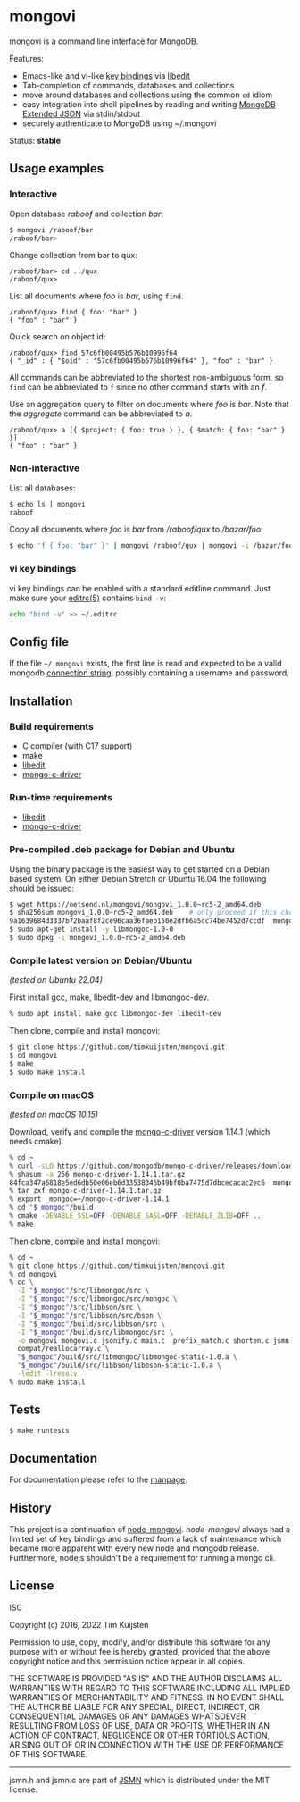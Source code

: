 # mongovi

mongovi is a command line interface for MongoDB.

Features:
* Emacs-like and vi-like [key bindings] via [libedit]
* Tab-completion of commands, databases and collections
* move around databases and collections using the common `cd` idiom
* easy integration into shell pipelines by reading and writing
  [MongoDB Extended JSON] via stdin/stdout
* securely authenticate to MongoDB using ~/.mongovi

Status: **stable**


## Usage examples

### Interactive

Open database *raboof* and collection *bar*:

```sh
$ mongovi /raboof/bar
/raboof/bar> 
```

Change collection from bar to qux:

```
/raboof/bar> cd ../qux
/raboof/qux> 
```

List all documents where *foo* is *bar*, using `find`.

```
/raboof/qux> find { foo: "bar" }
{ "foo" : "bar" }
```

Quick search on object id:

```
/raboof/qux> find 57c6fb00495b576b10996f64
{ "_id" : { "$oid" : "57c6fb00495b576b10996f64" }, "foo" : "bar" }
```

All commands can be abbreviated to the shortest non-ambiguous form, so `find`
can be abbreviated to `f` since no other command starts with an *f*.

Use an aggregation query to filter on documents where *foo* is *bar*. Note that
the *aggregate* command can be abbreviated to *a*.

```
/raboof/qux> a [{ $project: { foo: true } }, { $match: { foo: "bar" } }]
{ "foo" : "bar" }
```

### Non-interactive

List all databases:

```sh
$ echo ls | mongovi
raboof
```

Copy all documents where *foo* is *bar* from */raboof/qux* to */bazar/foo*:

```sh
$ echo 'f { foo: "bar" }' | mongovi /raboof/qux | mongovi -i /bazar/foo
```

### vi key bindings

vi key bindings can be enabled with a standard editline command. Just make sure
your [editrc(5)] contains `bind -v`:

```sh
echo "bind -v" >> ~/.editrc
```


## Config file

If the file `~/.mongovi` exists, the first line is read and expected to be a
valid mongodb [connection string], possibly containing a username and password.


## Installation

### Build requirements

* C compiler (with C17 support)
* make
* [libedit]
* [mongo-c-driver]


### Run-time requirements

* [libedit]
* [mongo-c-driver]


### Pre-compiled .deb package for Debian and Ubuntu

Using the binary package is the easiest way to get started on a Debian based
system. On either Debian Stretch or Ubuntu 16.04 the following should be
issued:

```sh
$ wget https://netsend.nl/mongovi/mongovi_1.0.0~rc5-2_amd64.deb
$ sha256sum mongovi_1.0.0~rc5-2_amd64.deb    # only proceed if this checksum matches
9a1639684d3337b72baaf8f2ce96caa36faeb150e2dfb6a5cc74be7452d7ccdf  mongovi_1.0.0~rc5-2_amd64.deb
$ sudo apt-get install -y libmongoc-1.0-0
$ sudo dpkg -i mongovi_1.0.0~rc5-2_amd64.deb
```

### Compile latest version on Debian/Ubuntu

*(tested on Ubuntu 22.04)*


First install gcc, make, libedit-dev and libmongoc-dev.

```sh
% sudo apt install make gcc libmongoc-dev libedit-dev
```

Then clone, compile and install mongovi:

```sh
$ git clone https://github.com/timkuijsten/mongovi.git
$ cd mongovi
$ make
$ sudo make install
```


### Compile on macOS

*(tested on macOS 10.15)*

Download, verify and compile the [mongo-c-driver] version 1.14.1 (which needs
cmake).

```sh
% cd ~
% curl -sLO https://github.com/mongodb/mongo-c-driver/releases/download/1.14.1/mongo-c-driver-1.14.1.tar.gz
% shasum -a 256 mongo-c-driver-1.14.1.tar.gz
84fca347a6818e5ed6db50e06eb6d33538346b49bf0ba7475d7dbcecacac2ec6  mongo-c-driver-1.14.1.tar.gz
% tar zxf mongo-c-driver-1.14.1.tar.gz
% export _mongoc=~/mongo-c-driver-1.14.1
% cd "$_mongoc"/build
% cmake -DENABLE_SSL=OFF -DENABLE_SASL=OFF -DENABLE_ZLIB=OFF ..
% make
```

Then clone, compile and install mongovi:

```sh
% cd ~
% git clone https://github.com/timkuijsten/mongovi.git
% cd mongovi
% cc \
  -I "$_mongoc"/src/libmongoc/src \
  -I "$_mongoc"/src/libmongoc/src/mongoc \
  -I "$_mongoc"/src/libbson/src \
  -I "$_mongoc"/src/libbson/src/bson \
  -I "$_mongoc"/build/src/libbson/src \
  -I "$_mongoc"/build/src/libmongoc/src \
  -o mongovi mongovi.c jsonify.c main.c  prefix_match.c shorten.c jsmn.c \
  compat/reallocarray.c \
  "$_mongoc"/build/src/libmongoc/libmongoc-static-1.0.a \
  "$_mongoc"/build/src/libbson/libbson-static-1.0.a \
  -ledit -lresolv
% sudo make install
```


## Tests

```sh
$ make runtests
```


## Documentation

For documentation please refer to the [manpage].


## History

This project is a continuation of [node-mongovi]. *node-mongovi* always had a
limited set of key bindings and suffered from a lack of maintenance which became
more apparent with every new node and mongodb release. Furthermore, nodejs
shouldn't be a requirement for running a mongo cli.


## License

ISC

Copyright (c) 2016, 2022 Tim Kuijsten

Permission to use, copy, modify, and/or distribute this software for any
purpose with or without fee is hereby granted, provided that the above
copyright notice and this permission notice appear in all copies.

THE SOFTWARE IS PROVIDED "AS IS" AND THE AUTHOR DISCLAIMS ALL WARRANTIES
WITH REGARD TO THIS SOFTWARE INCLUDING ALL IMPLIED WARRANTIES OF
MERCHANTABILITY AND FITNESS. IN NO EVENT SHALL THE AUTHOR BE LIABLE FOR
ANY SPECIAL, DIRECT, INDIRECT, OR CONSEQUENTIAL DAMAGES OR ANY DAMAGES
WHATSOEVER RESULTING FROM LOSS OF USE, DATA OR PROFITS, WHETHER IN AN
ACTION OF CONTRACT, NEGLIGENCE OR OTHER TORTIOUS ACTION, ARISING OUT OF
OR IN CONNECTION WITH THE USE OR PERFORMANCE OF THIS SOFTWARE.

---

jsmn.h and jsmn.c are part of [JSMN] which is distributed under the MIT
license.


[MongoDB Extended JSON]: https://docs.mongodb.com/manual/reference/mongodb-extended-json/
[libedit]: http://cvsweb.netbsd.org/bsdweb.cgi/src/lib/libedit/?sortby=date#dirlist
[mongo-c-driver]: https://mongoc.org/
[Homebrew]: https://brew.sh/
[manpage]: https://netsend.nl/mongovi/mongovi.1.html
[JSMN]: https://zserge.com/jsmn/
[editrc(5)]: https://man.openbsd.org/editrc.5
[editline(7)]: https://man.openbsd.org/editline.7
[editline(3)]: https://man.openbsd.org/editline.3
[key bindings]: https://man.openbsd.org/editline.7#Input_character_bindings
[connection string]: https://docs.mongodb.com/manual/reference/connection-string/
[node-mongovi]: https://www.npmjs.com/package/mongovi
